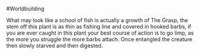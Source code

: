 #Worldbuilding 

What may look like a school of fish is actually a growth of The Grasp, the stem off this plant is as thin as fishing line and covered in hooked barbs, if you are ever caught in this plant your best course of action is to go limp, as the more you struggle the more barbs attach. Once entangled the creature then slowly starved and then digested.